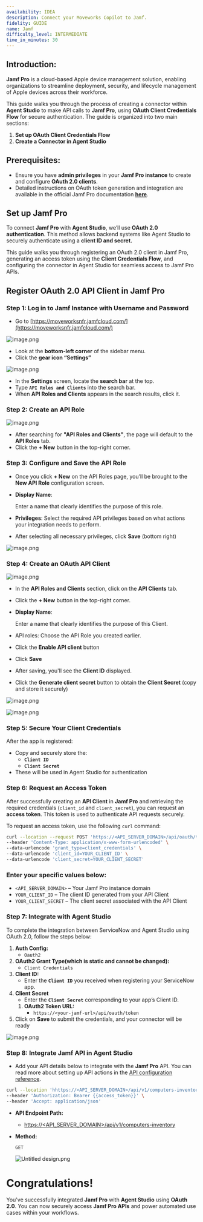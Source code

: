 ```yaml
---
availability: IDEA
description: Connect your Moveworks Copilot to Jamf.
fidelity: GUIDE
name: Jamf
difficulty_level: INTERMEDIATE
time_in_minutes: 30
---
```

## **Introduction:**

**Jamf Pro** is a cloud-based Apple device management solution, enabling organizations to streamline deployment, security, and lifecycle management of Apple devices across their workforce.

This guide walks you through the process of creating a connector within **Agent Studio** to make API calls to **Jamf Pro**, using **OAuth Client Credentials Flow** for secure authentication. The guide is organized into two main sections:

1. **Set up OAuth Client Credentials Flow**
2. **Create a Connector in Agent Studio**

## **Prerequisites:**

- Ensure you have **admin privileges** in your **Jamf Pro instance** to create and configure **OAuth 2.0 clients**.
- Detailed instructions on OAuth token generation and integration are available in the official Jamf Pro documentation [**here**](https://learn.jamf.com/en-US/bundle/jamf-pro-documentation-current/page/API_Roles_and_Clients.html).

## **Set up Jamf Pro**

To connect **Jamf Pro** with **Agent Studio**, we’ll use **OAuth 2.0 authentication**. This method allows backend systems like Agent Studio to securely authenticate using a **client ID and secret.**

This guide walks you through registering an OAuth 2.0 client in Jamf Pro, generating an access token using the **Client Credentials Flow**, and configuring the connector in Agent Studio for seamless access to Jamf Pro APIs.

## Register OAuth 2.0 API Client in Jamf Pro

### Step 1: Log in to Jamf  Instance with Username and Password

- Go to [https://moveworksnfr.jamfcloud.com/](https://moveworksnfr.jamfcloud.com/)

![image.png](image.png)

- Look at the **bottom-left corner** of the sidebar menu.
- Click the **gear icon “Settings”**

![image.png](image%201.png)

- In the **Settings** screen, locate the **search bar** at the top.
- Type **`API Roles and Clients`** into the search bar.
- When **API Roles and Clients** appears in the search results, click it.

### Step 2: Create an API Role

![image.png](image%202.png)

- After searching for **"API Roles and Clients"**, the page will default to the **API Roles** tab.
- Click the **+ New** button in the top-right corner.

### Step 3: Configure and Save the API Role

- Once you click **+ New** on the API Roles page, you’ll be brought to the **New API Role** configuration screen.
- **Display Name**:
    
    Enter a name that clearly identifies the purpose of this role.
    
- **Privileges**:
Select the required API privileges based on what actions your integration needs to perform.
- After selecting all necessary privileges, click **Save** (bottom right)

![image.png](image%203.png)

### Step 4: Create an OAuth API Client

![image.png](image%204.png)

- In the **API Roles and Clients** section, click on the **API Clients** tab.
- Click the **+ New** button in the top-right corner.
- **Display Name**:
    
    Enter a name that clearly identifies the purpose of this Client.
    
- API roles:
 Choose the API Role you created earlier.
- Click the **Enable API client** button
- Click **Save**
- After saving, you'll see the **Client ID** displayed.
- Click the **Generate client secret** button to obtain the **Client Secret** (copy and store it securely)

![image.png](image%205.png)

![image.png](image%206.png)

### Step 5: Secure Your Client Credentials

After the app is registered:

- Copy and securely store the:
    - **`Client ID`**
    - **`Client Secret`**
- These will be used in Agent Studio for authentication

### Step 6: Request an Access Token

After successfully creating an **API Client** in **Jamf Pro** and retrieving the required credentials (`client_id` and `client_secret`), you can request an **access token**. This token is used to authenticate API requests securely.

To request an access token, use the following `curl` command:

```bash
curl --location --request POST 'https://<API_SERVER_DOMAIN>/api/oauth/token' \
--header 'Content-Type: application/x-www-form-urlencoded' \
--data-urlencode 'grant_type=client_credentials' \
--data-urlencode 'client_id=YOUR_CLIENT_ID' \
--data-urlencode 'client_secret=YOUR_CLIENT_SECRET'
```

### Enter your specific values below:

- `<API_SERVER_DOMAIN>` – Your Jamf Pro instance domain
- `YOUR_CLIENT_ID` – The client ID generated from your API Client
- `YOUR_CLIENT_SECRET` – The client secret associated with the API Client

### ****Step 7**: Integrate with Agent Studio**

To complete the integration between ServiceNow and Agent Studio using OAuth 2.0, follow the steps below:

1. **Auth Config:**
    - `Oauth2`
2. **OAuth2 Grant Type(**which is **static** and cannot be changed**):**
    - `Client Credentials`
3. **Client ID:**
    - Enter the **`Client ID`** you received when registering your ServiceNow app.
4. **Client Secret**
    - Enter the **`Client Secret`** corresponding to your app’s Client ID.
    1. **OAuth2 Token URL:**
        - `https://<your-jamf-url>/api/oauth/token`
5. Click on **Save** to submit the credentials, and your connector will be ready

![image.png](image%207.png)

### Step 8: Integrate Jamf API in Agent Studio

- Add your API details below to integrate with the **Jamf Pro** API. You can read more about setting up API actions in the [API configuration reference](https://help.moveworks.com/docs/http-action-data-bank-legacy).

```bash
curl --location 'hhttps://<API_SERVER_DOMAIN>/api/v1/computers-inventory' \
--header 'Authorization: Bearer {{access_token}}' \
--header 'Accept: application/json'
```

- **API Endpoint Path:**
    - [https://<API_SERVER_DOMAIN>/api/v1/computers-inventory](https://moveworksnfr.jamfcloud.com/api/v1/computers-inventory)
- **Method:**
    
    `GET` 
    
    ![Untitled design.png](Untitled_design.png)
    

# **Congratulations!**

You've successfully integrated **Jamf Pro** with **Agent Studio** using **OAuth 2.0**. You can now securely access **Jamf Pro APIs** and power automated use cases within your workflows.